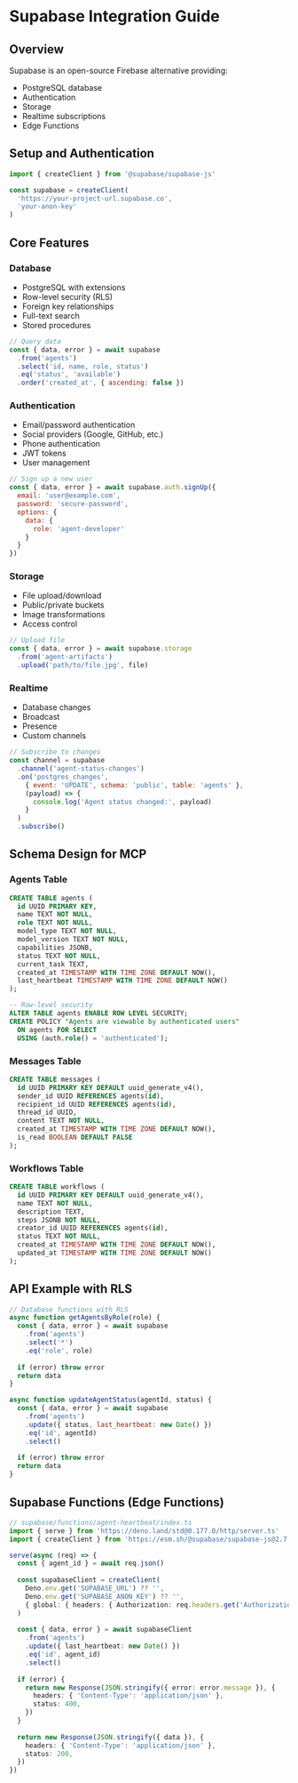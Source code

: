 # Supabase Integration Guide

## Overview
Supabase is an open-source Firebase alternative providing:
- PostgreSQL database
- Authentication
- Storage
- Realtime subscriptions
- Edge Functions

## Setup and Authentication
```javascript
import { createClient } from '@supabase/supabase-js'

const supabase = createClient(
  'https://your-project-url.supabase.co',
  'your-anon-key'
)
```

## Core Features

### Database
- PostgreSQL with extensions
- Row-level security (RLS)
- Foreign key relationships
- Full-text search
- Stored procedures

```javascript
// Query data
const { data, error } = await supabase
  .from('agents')
  .select('id, name, role, status')
  .eq('status', 'available')
  .order('created_at', { ascending: false })
```

### Authentication
- Email/password authentication
- Social providers (Google, GitHub, etc.)
- Phone authentication
- JWT tokens
- User management

```javascript
// Sign up a new user
const { data, error } = await supabase.auth.signUp({
  email: 'user@example.com',
  password: 'secure-password',
  options: {
    data: {
      role: 'agent-developer'
    }
  }
})
```

### Storage
- File upload/download
- Public/private buckets
- Image transformations
- Access control

```javascript
// Upload file
const { data, error } = await supabase.storage
  .from('agent-artifacts')
  .upload('path/to/file.jpg', file)
```

### Realtime
- Database changes
- Broadcast
- Presence
- Custom channels

```javascript
// Subscribe to changes
const channel = supabase
  .channel('agent-status-changes')
  .on('postgres_changes', 
    { event: 'UPDATE', schema: 'public', table: 'agents' },
    (payload) => {
      console.log('Agent status changed:', payload)
    }
  )
  .subscribe()
```

## Schema Design for MCP

### Agents Table
```sql
CREATE TABLE agents (
  id UUID PRIMARY KEY,
  name TEXT NOT NULL,
  role TEXT NOT NULL,
  model_type TEXT NOT NULL,
  model_version TEXT NOT NULL,
  capabilities JSONB,
  status TEXT NOT NULL,
  current_task TEXT,
  created_at TIMESTAMP WITH TIME ZONE DEFAULT NOW(),
  last_heartbeat TIMESTAMP WITH TIME ZONE DEFAULT NOW()
);

-- Row-level security
ALTER TABLE agents ENABLE ROW LEVEL SECURITY;
CREATE POLICY "Agents are viewable by authenticated users"
  ON agents FOR SELECT
  USING (auth.role() = 'authenticated');
```

### Messages Table
```sql
CREATE TABLE messages (
  id UUID PRIMARY KEY DEFAULT uuid_generate_v4(),
  sender_id UUID REFERENCES agents(id),
  recipient_id UUID REFERENCES agents(id),
  thread_id UUID,
  content TEXT NOT NULL,
  created_at TIMESTAMP WITH TIME ZONE DEFAULT NOW(),
  is_read BOOLEAN DEFAULT FALSE
);
```

### Workflows Table
```sql
CREATE TABLE workflows (
  id UUID PRIMARY KEY DEFAULT uuid_generate_v4(),
  name TEXT NOT NULL,
  description TEXT,
  steps JSONB NOT NULL,
  creator_id UUID REFERENCES agents(id),
  status TEXT NOT NULL,
  created_at TIMESTAMP WITH TIME ZONE DEFAULT NOW(),
  updated_at TIMESTAMP WITH TIME ZONE DEFAULT NOW()
);
```

## API Example with RLS

```javascript
// Database functions with RLS
async function getAgentsByRole(role) {
  const { data, error } = await supabase
    .from('agents')
    .select('*')
    .eq('role', role)
  
  if (error) throw error
  return data
}

async function updateAgentStatus(agentId, status) {
  const { data, error } = await supabase
    .from('agents')
    .update({ status, last_heartbeat: new Date() })
    .eq('id', agentId)
    .select()
  
  if (error) throw error
  return data
}
```

## Supabase Functions (Edge Functions)

```typescript
// supabase/functions/agent-heartbeat/index.ts
import { serve } from 'https://deno.land/std@0.177.0/http/server.ts'
import { createClient } from 'https://esm.sh/@supabase/supabase-js@2.7.1'

serve(async (req) => {
  const { agent_id } = await req.json()
  
  const supabaseClient = createClient(
    Deno.env.get('SUPABASE_URL') ?? '',
    Deno.env.get('SUPABASE_ANON_KEY') ?? '',
    { global: { headers: { Authorization: req.headers.get('Authorization')! } } }
  )
  
  const { data, error } = await supabaseClient
    .from('agents')
    .update({ last_heartbeat: new Date() })
    .eq('id', agent_id)
    .select()
  
  if (error) {
    return new Response(JSON.stringify({ error: error.message }), {
      headers: { 'Content-Type': 'application/json' },
      status: 400,
    })
  }
  
  return new Response(JSON.stringify({ data }), {
    headers: { 'Content-Type': 'application/json' },
    status: 200,
  })
})
```